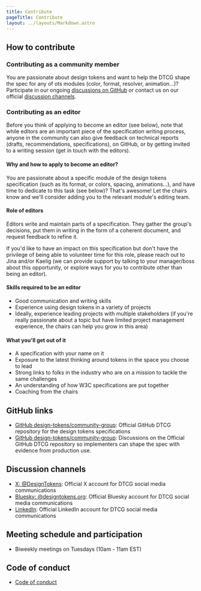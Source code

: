 ```yaml
---
title: Contribute
pageTitle: Contribute
layout: ../layouts/Markdown.astro
---
```


## How to contribute

### Contributing as a community member

You are passionate about design tokens and want to help the DTCG shape the spec for any of ots modules (color, format, resolver, animation...)? Participate in our ongoing [discussions on GitHub](https://github.com/design-tokens/community-group/issues) or contact us on our official [discussion channels](#discussion-channels).

### Contributing as an editor

Before you think of applying to become an editor (see below), note that while editors are an important piece of the specification writing process, anyone in the community can also give feedback on technical reports (drafts, recommendations, specifications), on GitHub, or by getting invited to a writing session (get in touch with the editors).

#### Why and how to apply to become an editor?

You are passionate about a specific module of the design tokens specification (such as its format, or colors, spacing, animations…), and have time to dedicate to this task (see below)? That's awesome! Let the chairs know and we'll consider adding you to the relevant module's editing team.

#### Role of editors

Editors write and maintain parts of a specification. They gather the group's decisions, put them in writing in the form of a coherent document, and request feedback to refine it.

If you'd like to have an impact on this specification but don't have the privilege of being able to volunteer time for this role, please reach out to Jina and/or Kaelig (we can provide support by talking to your manager/boss about this opportunity, or explore ways for you to contribute other than being an editor).

#### Skills required to be an editor

- Good communication and writing skills
- Experience using design tokens in a variety of projects
- Ideally, experience leading projects with multiple stakeholders (if you're really passionate about a topic but have limited project management experience, the chairs can help you grow in this area)

#### What you'll get out of it

- A specification with your name on it
- Exposure to the latest thinking around tokens in the space you choose to lead
- Strong links to folks in the industry who are on a mission to tackle the same challenges
- An understanding of how W3C specifications are put together
- Coaching from the chairs

## GitHub links

- [GitHub design-tokens/community-group](https://github.com/design-tokens/community-group): Official GitHub DTCG repository for the design tokens specifications
- [GitHub design-tokens/community-group](https://github.com/design-tokens/community-group/issues): Discussions on the Official GitHub DTCG repository so implementers can shape the spec with evidence from production use.

## Discussion channels

- [X: @DesignTokens](https://x.com/DesignTokens): Official X account for DTCG social media communications
- [Bluesky: @designtokens.org](https://bsky.app/profile/designtokens.org): Official Bluesky account for DTCG social media communications
- [LinkedIn](https://www.linkedin.com/company/design-tokens-community-group/): Official LinkedIn account for DTCG social media communications

## Meeting schedule and participation

- Biweekly meetings on Tuesdays (10am - 11am EST)

## Code of conduct

- [Code of conduct](https://github.com/design-tokens/community-group/blob/main/CODE_OF_CONDUCT.md)
